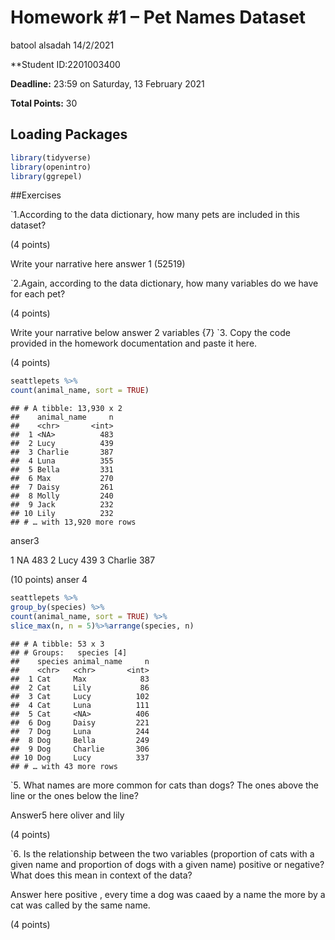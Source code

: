 Homework \#1 – Pet Names Dataset
================
batool alsadah
14/2/2021

\*\*Student ID:2201003400

**Deadline:** 23:59 on Saturday, 13 February 2021

**Total Points:** 30

## Loading Packages

``` r
library(tidyverse)
library(openintro)
library(ggrepel)
```

\#\#Exercises

\`1.According to the data dictionary, how many pets are included in this
dataset?

(4 points)

Write your narrative here answer 1 (52519)

\`2.Again, according to the data dictionary, how many variables do we
have for each pet?

(4 points)

Write your narrative below answer 2 variables {7} \`3. Copy the code
provided in the homework documentation and paste it here.

(4 points)

``` r
seattlepets %>%
count(animal_name, sort = TRUE)
```

    ## # A tibble: 13,930 x 2
    ##    animal_name     n
    ##    <chr>       <int>
    ##  1 <NA>          483
    ##  2 Lucy          439
    ##  3 Charlie       387
    ##  4 Luna          355
    ##  5 Bella         331
    ##  6 Max           270
    ##  7 Daisy         261
    ##  8 Molly         240
    ##  9 Jack          232
    ## 10 Lily          232
    ## # … with 13,920 more rows

anser3

1 NA 483 2 Lucy 439 3 Charlie 387

(10 points) anser 4

``` r
seattlepets %>%
group_by(species) %>%
count(animal_name, sort = TRUE) %>%
slice_max(n, n = 5)%>%arrange(species, n)
```

    ## # A tibble: 53 x 3
    ## # Groups:   species [4]
    ##    species animal_name     n
    ##    <chr>   <chr>       <int>
    ##  1 Cat     Max            83
    ##  2 Cat     Lily           86
    ##  3 Cat     Lucy          102
    ##  4 Cat     Luna          111
    ##  5 Cat     <NA>          406
    ##  6 Dog     Daisy         221
    ##  7 Dog     Luna          244
    ##  8 Dog     Bella         249
    ##  9 Dog     Charlie       306
    ## 10 Dog     Lucy          337
    ## # … with 43 more rows

\`5. What names are more common for cats than dogs? The ones above the
line or the ones below the line?

Answer5 here oliver and lily

(4 points)

\`6. Is the relationship between the two variables (proportion of cats
with a given name and proportion of dogs with a given name) positive or
negative? What does this mean in context of the data?

Answer here positive , every time a dog was caaed by a name the more by
a cat was called by the same name.

(4 points)
